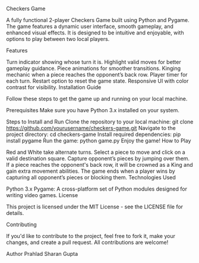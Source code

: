 Checkers Game

A fully functional 2-player Checkers Game built using Python and Pygame. The game features a dynamic user interface, smooth gameplay, and enhanced visual effects. It is designed to be intuitive and enjoyable, with options to play between two local players.

Features

Turn indicator showing whose turn it is.
Highlight valid moves for better gameplay guidance.
Piece animations for smoother transitions.
Kinging mechanic when a piece reaches the opponent’s back row.
Player timer for each turn.
Restart option to reset the game state.
Responsive UI with color contrast for visibility.
Installation Guide

Follow these steps to get the game up and running on your local machine.

Prerequisites
Make sure you have Python 3.x installed on your system.

Steps to Install and Run
Clone the repository to your local machine:
git clone https://github.com/yourusername/checkers-game.git
Navigate to the project directory:
cd checkers-game
Install required dependencies:
pip install pygame
Run the game:
python game.py
Enjoy the game!
How to Play

Red and White take alternate turns.
Select a piece to move and click on a valid destination square.
Capture opponent’s pieces by jumping over them.
If a piece reaches the opponent's back row, it will be crowned as a King and gain extra movement abilities.
The game ends when a player wins by capturing all opponent’s pieces or blocking them.
Technologies Used

Python 3.x
Pygame: A cross-platform set of Python modules designed for writing video games.
License

This project is licensed under the MIT License - see the LICENSE file for details.

Contributing

If you'd like to contribute to the project, feel free to fork it, make your changes, and create a pull request. All contributions are welcome!

Author
Prahlad Sharan Gupta
